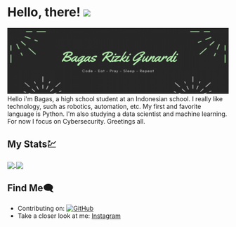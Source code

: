 # Hello, there! <img src="https://raw.githubusercontent.com/MartinHeinz/MartinHeinz/master/wave.gif" width="30px">
<img src="https://github.com/w1th0ut/w1th0ut/blob/main/w1th0ut-banner.png">
Hello i'm Bagas, a high school student at an Indonesian school. I really like technology, such as robotics, automation, etc. My first and favorite language is Python. I'm also studying a data scientist and machine learning. For now I focus on Cybersecurity. Greetings all.

## My Stats:chart:
<a href="https://github.com/w1th0ut/">
  <img align="center" src="https://github-readme-stats.vercel.app/api?username=w1th0ut&show_icons=true&theme=cobalt" />
</a>

<a href="">
  <img align="center" src="https://github-readme-stats.vercel.app/api/top-langs/?username=w1th0ut&layout=compact" />
</a>

## Find Me:left_speech_bubble:
- Contributing on: <a href="https://github.com/w1th0ut/"><img src="https://img.shields.io/github/followers/w1th0ut.svg?label=GitHub&style=social" alt="GitHub"></a>
- Take a closer look at me: <a href="https://www.instagram.com/bags.rz/">Instagram</a>
